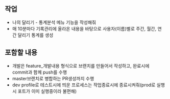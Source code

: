## 작업
- 나의 달리기 - 통계분석 메뉴 기능을 작성해줘
- 매 10분마다 기록관리에 올라온 내용을 바탕으로 사용자(이름)별로 주간, 월간, 연간 달리기 통계를 생성

## 포함할 내용
- 개발은 feature_개발내용 형식으로 브랜치를 만들어서 작성하고, 완료시에 commit과 함께 push를 수행
- master브랜치로 병합하는 PR생성까지 수행
- dev profile로 테스트시에 띄운 프로세스는 작업종료시에 종료시켜줘(prod로 실행시 포트가 이미 실행중이라 불편해)

